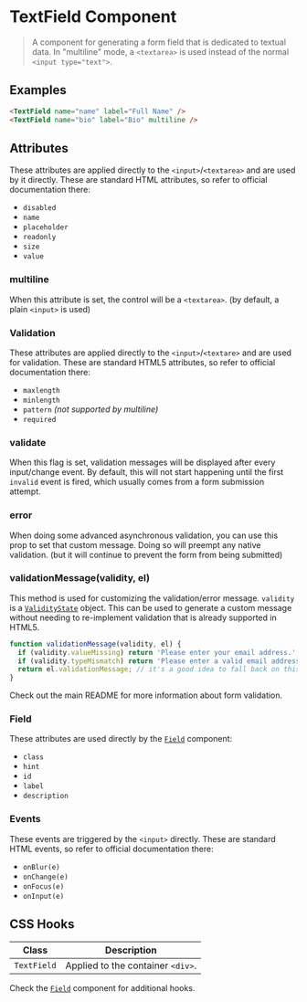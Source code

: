 
# TextField Component

> A component for generating a form field that is dedicated to textual data. In "multiline" mode,
> a `<textarea>` is used instead of the normal `<input type="text">`.


## Examples

```html
<TextField name="name" label="Full Name" />
<TextField name="bio" label="Bio" multiline />
```


## Attributes

These attributes are applied directly to the `<input>`/`<textarea>` and are used by it directly.
These are standard HTML attributes, so refer to official documentation there:

 * `disabled`
 * `name`
 * `placeholder`
 * `readonly`
 * `size`
 * `value`

### multiline

When this attribute is set, the control will be a `<textarea>`. (by default, a plain `<input>`
is used)

### Validation

These attributes are applied directly to the `<input>`/`<textare>` and are used for validation.
These are standard HTML5 attributes, so refer to official documentation there:

 * `maxlength`
 * `minlength`
 * `pattern` *(not supported by multiline)*
 * `required`

### validate

When this flag is set, validation messages will be displayed after every input/change event.
By default, this will not start happening until the first `invalid` event is fired, which
usually comes from a form submission attempt.

### error

When doing some advanced asynchronous validation, you can use this prop to set that custom
message. Doing so will preempt any native validation. (but it will continue to prevent the
form from being submitted)

### validationMessage(validity, el)

This method is used for customizing the validation/error message. `validity` is a
[`ValidityState`](https://developer.mozilla.org/en-US/docs/Web/API/ValidityState) object. This
can be used to generate a custom message without needing to re-implement validation that is
already supported in HTML5.

```js
function validationMessage(validity, el) {
  if (validity.valueMissing) return 'Please enter your email address.';
  if (validity.typeMismatch) return 'Please enter a valid email address.';
  return el.validationMessage; // it's a good idea to fall back on this value
}
```

Check out the main README for more information about form validation.

### Field

These attributes are used directly by the [`Field`](../field) component:

 * `class`
 * `hint`
 * `id`
 * `label`
 * `description`

### Events

These events are triggered by the `<input>` directly. These are standard HTML events,
so refer to official documentation there:

 * `onBlur(e)`
 * `onChange(e)`
 * `onFocus(e)`
 * `onInput(e)`


## CSS Hooks

| Class | Description |
| ----- | ------- |
| `TextField` | Applied to the container `<div>`. |

Check the [`Field`](../field) component for additional hooks.
